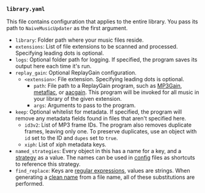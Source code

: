 ### `library.yaml`
This file contains configuration that applies to the entire library. You pass its path to `NaiveMusicUpdater` as the first argument.
* `library`: Folder path where your music files reside.
* `extensions`: List of file extensions to be scanned and processed. Specifying leading dots is optional.
* `logs`: Optional folder path for logging. If specified, the program saves its output here each time it's run.
* `replay_gain`: Optional ReplayGain configuration.
  * `<extension>`: File extension. Specifying leading dots is optional.
    * `path`: File path to a ReplayGain program, such as [MP3Gain](http://mp3gain.sourceforge.net/), [metaflac](https://ftp.osuosl.org/pub/xiph/releases/flac/), or [aacgain](http://aacgain.altosdesign.com/). This program will be invoked for all music in your library of the given extension.
    * `args`: Arguments to pass to the program.
* `keep`: Optional whitelist for metadata. If specified, the program will remove any metadata fields found in files that aren't specified here.
  * `id3v2`: List of MP3 frame IDs. The program also removes duplicate frames, leaving only one. To preserve duplicates, use an object with `id` set to the ID and `dupes` set to `true`.
  * `xiph`: List of xiph metadata keys.
* `named_strategies`: Every object in this has a name for a key, and a [strategy](strategies.md) as a value. The names can be used in [config](config.md) files as shortcuts to reference this strategy.
* `find_replace`: Keys are [regular expressions](https://en.wikipedia.org/wiki/Regular_expression), values are strings. When generating a [clean name](names.md) from a file name, all of these substitutions are performed.
